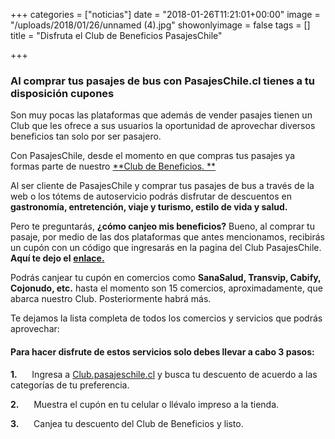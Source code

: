 +++
categories = ["noticias"]
date = "2018-01-26T11:21:01+00:00"
image = "/uploads/2018/01/26/unnamed (4).jpg"
showonlyimage = false
tags = []
title = "Disfruta el Club de Beneficios PasajesChile"

+++
### Al comprar tus pasajes de bus con PasajesChile.cl tienes a tu disposición cupones

Son muy pocas las plataformas que además de vender pasajes tienen un Club que les ofrece a sus usuarios la oportunidad de aprovechar diversos beneficios tan solo por ser pasajero.

Con PasajesChile, desde el momento en que compras tus pasajes ya formas parte de nuestro [\*\*Club de Beneficios. \*\*](https://club.pasajeschile.cl/#/cat-home)

Al ser cliente de PasajesChile y comprar tus pasajes de bus a través de la web o los tótems de autoservicio podrás disfrutar de descuentos en **gastronomía, entretención, viaje y turismo, estilo de vida y salud.**

Pero te preguntarás, **¿cómo canjeo mis beneficios?** Bueno, al comprar tu pasaje, por medio de las dos plataformas que antes mencionamos, recibirás un cupón con un código que ingresarás en la pagina del Club PasajesChile. **Aquí te dejo el** [**enlace.**](https://club.pasajeschile.cl/)

Podrás canjear tu cupón en comercios como **SanaSalud, Transvip, Cabify, Cojonudo, etc.** hasta el momento son 15 comercios, aproximadamente, que abarca nuestro Club. Posteriormente habrá más.

Te dejamos la lista completa de todos los comercios y servicios que podrás aprovechar:

#### **Para hacer disfrute de estos servicios solo debes llevar a cabo 3 pasos:**

**1.**     	Ingresa a [Club.pasajeschile.cl](https://club.pasajeschile.cl/#/cat-home) y busca tu descuento de acuerdo a las categorías de tu preferencia.

**2.**     	Muestra el cupón en tu celular o llévalo impreso a la tienda.

**3.**     	Canjea tu descuento del Club de Beneficios y listo.